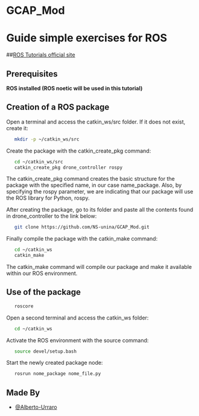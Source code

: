 # GCAP_Mod

# Guide simple exercises for ROS

##[ROS Tutorials official site](http://wiki.ros.org/ROS/Tutorials)

## Prerequisites

**ROS installed (ROS noetic will be used in this tutorial)** 

## Creation of a ROS package
Open a terminal and access the catkin_ws/src folder. If it does not exist, create it:
```bash
   mkdir -p ~/catkin_ws/src
```
Create the package with the catkin_create_pkg command:

```bash
   cd ~/catkin_ws/src
   catkin_create_pkg drone_controller rospy
```
The catkin_create_pkg command creates the basic structure for the package with the specified name, in our case name_package. Also, by specifying the rospy parameter, we are indicating that our package will use the ROS library for Python, rospy.

After creating the package, go to its folder and paste all the contents found in drone_controller to the link below:

```bash
   git clone https://github.com/NS-unina/GCAP_Mod.git
```

Finally compile the package with the catkin_make command:

```bash
   cd ~/catkin_ws
   catkin_make
```
The catkin_make command will compile our package and make it available within our ROS environment.

## Use of the package
```bash
   roscore
```

Open a second terminal and access the catkin_ws folder:

```bash
   cd ~/catkin_ws
```

Activate the ROS environment with the source command:
```bash
   source devel/setup.bash
```

Start the newly created package node:
```bash
   rosrun nome_package nome_file.py
```



## Made By

- [@Alberto-Urraro](https://github.com/cyberTechA)
